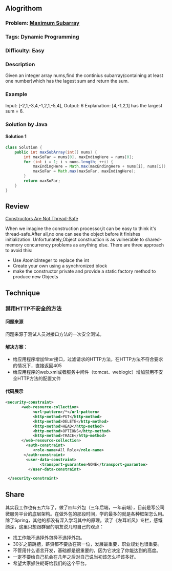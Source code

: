 
## Alogrithom
### Problem:  [Maximum Subarray](https://leetcode.com/problems/maximum-subarray/description/)
### Tags: Dynamic Programming
### Difficulty: Easy
### Description

Given an integer array nums,find the continius subarray(containing at least one number)which has the lagest sum and return the sum.

### Example
Input: [-2,1,-3,4,-1,2,1,-5,4],
Output: 6
Explanation: [4,-1,2,1] has the largest sum = 6.
    
### Solution by Java
#### Solution 1

```java
class Solution {
    public int maxSubArray(int[] nums) {
        int maxSoFar = nums[0], maxEndingHere = nums[0];
        for (int i = 1; i < nums.length; ++i) {
            maxEndingHere = Math.max(maxEndingHere + nums[i], nums[i]);
            maxSoFar = Math.max(maxSoFar, maxEndingHere);
        }
        return maxSoFar;
    }
}
```

## Review
[Constructors Are Not Thread-Safe](http://bruceeckel.github.io/2017/01/13/constructors-are-not-thread-safe/)

When we imagine the construction processor,it can be easy to think it's thread-safe.After all,no one can see the object before it finishes initialization.
Unfortunately,Object construction is as vulnerable to shared-memory concurrency problems as anything else.
There are three approach to avoid this:
+ Use AtomicInteger to replace the int
+ Create your own using a synchronized block
+ make the constructor private and provide a static factory method to produce new Objects




## Technique

### 禁用HTTP不安全的方法
#### 问题来源

问题来源于测试人员对接口方法的一次安全测试。

#### 解决方案：

+ 给应用程序增加filter接口，过滤请求的HTTP方法，在HTTP方法不符合要求的情况下，直接返回405
+ 给应用程序的web.xml或者服务中间件（tomcat、weblogic）增加禁用不安全HTTP方法的配置文件

#### 代码展示
```xml
<security-constraint>  
       <web-resource-collection>  
            <url-pattern>/*</url-pattern>  
            <http-method>PUT</http-method>  
            <http-method>DELETE</http-method>  
            <http-method>HEAD</http-method>  
            <http-method>OPTIONS</http-method>  
            <http-method>TRACE</http-method>  
       </web-resource-collection>  
         <auth-constraint>      
            <role-name>All Role</role-name>   
        </auth-constraint>  
         <user-data-constraint>   
               <transport-guarantee>NONE</transport-guarantee>   
          </user-data-constraint>

 </security-constraint>
```

## Share

其实我工作也有五六年了，做了四年外包（三年后端，一年前端），目前是写公司微服务平台的底层架构。在做外包的那段时间，学的最多的就是各种框架怎么用。除了Spring，其他的都没有深入学习其中的原理。读了《左耳听风》专栏，感慨颇深，这里只想跟群里的朋友说几句自己的观点：
  + 找工作能不选择外包择不选择外包。
  + 30岁之前跳槽，薪资都不要放在第一位，发展最重要，职业规划也很重要。
  + 不管用什么语言开发，基础都是很重要的，因为它决定了你能达到的高度。
  + 一定不要给自己机会在几年之后对自己说当初该怎么样该多好。
  + 希望大家抓住耗哥给我们的这个平台。

